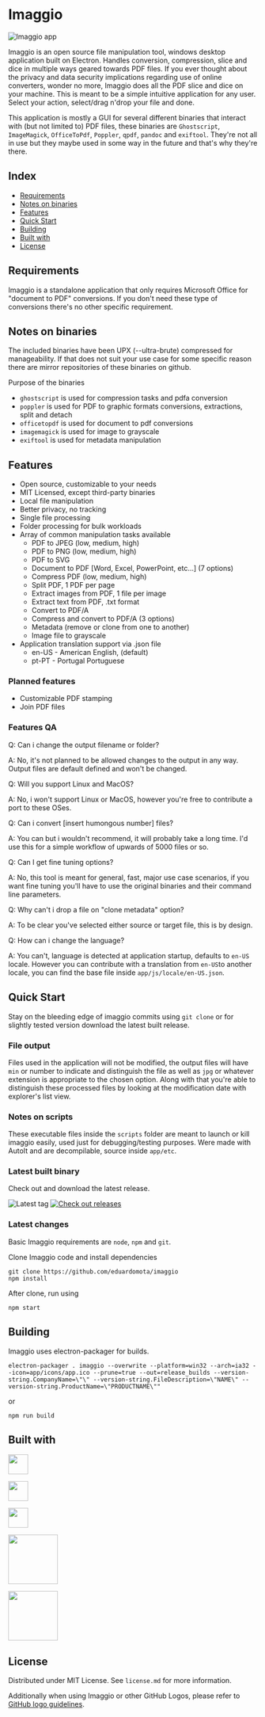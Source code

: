 # Imaggio

![Imaggio app](https://github.com/whois-team/imaggio/raw/main/screenshot.png)  

Imaggio is an open source file manipulation tool, windows desktop application built on Electron. Handles conversion, compression, slice and dice in multiple ways geared towards PDF files. If you ever thought about the privacy and data security implications regarding use of online converters, wonder no more, Imaggio does all the PDF slice and dice on your machine. This is meant to be a simple intuitive application for any user. Select your action, select/drag n'drop your file and done.

This application is mostly a GUI for several different binaries that interact with (but not limited to) PDF files, these binaries are `Ghostscript`, `ImageMagick`, `OfficeToPdf`, `Poppler`, `qpdf`, `pandoc` and `exiftool`. They're not all in use but they maybe used in some way in the future and that's why they're there.

## Index

- [Requirements](#requirements)
- [Notes on binaries](#notes-on-binaries)
- [Features](#features)
- [Quick Start](#quick-start)
- [Building](#building)
- [Built with](#built-with)
- [License](#license)

## Requirements

Imaggio is a standalone application that only requires Microsoft Office for "document to PDF" conversions. If you don't need these type of conversions there's no other specific requirement.

## Notes on binaries

The included binaries have been UPX (--ultra-brute) compressed for manageability. If that does not suit your use case for some specific reason there are mirror repositories of these binaries on github.

Purpose of the binaries

- `ghostscript` is used for compression tasks and pdfa conversion
- `poppler` is used for PDF to graphic formats conversions, extractions, split and detach
- `officetopdf` is used for document to pdf conversions
- `imagemagick` is used for image to grayscale
- `exiftool` is used for metadata manipulation

## Features

- Open source, customizable to your needs
- MIT Licensed, except third-party binaries
- Local file manipulation
- Better privacy, no tracking
- Single file processing
- Folder processing for bulk workloads
- Array of common manipulation tasks available
  - PDF to JPEG (low, medium, high)
  - PDF to PNG (low, medium, high)
  - PDF to SVG
  - Document to PDF [Word, Excel, PowerPoint, etc...] (7 options)
  - Compress PDF (low, medium, high)
  - Split PDF, 1 PDF per page
  - Extract images from PDF, 1 file per image
  - Extract text from PDF, .txt format
  - Convert to PDF/A
  - Compress and convert to PDF/A (3 options)
  - Metadata (remove or clone from one to another)
  - Image file to grayscale
- Application translation support via .json file
  - en-US - American English, (default)
  - pt-PT - Portugal Portuguese

### Planned features

- Customizable PDF stamping
- Join PDF files

### Features QA

Q: Can i change the output filename or folder?

A: No, it's not planned to be allowed changes to the output in any way. Output files are default defined and won't be changed.

Q: Will you support Linux and MacOS?

A: No, i won't support Linux or MacOS, however you're free to contribute a port to these OSes.

Q: Can i convert [insert humongous number] files?

A: You can but i wouldn't recommend, it will probably take a long time. I'd use this for a simple workflow of upwards of 5000 files or so.

Q: Can I get fine tuning options?

A: No, this tool is meant for general, fast, major use case scenarios, if you want fine tuning you'll have to use the original binaries and their command line parameters.

Q: Why can't i drop a file on "clone metadata" option?

A: To be clear you've selected either source or target file, this is by design.

Q: How can i change the language?

A: You can't, language is detected at application startup, defaults to `en-US` locale. However you can contribute with a translation from `en-US`to another locale, you can find the base file inside `app/js/locale/en-US.json`.

## Quick Start

Stay on the bleeding edge of imaggio commits using `git clone` or for slightly tested version download the latest built release.

### File output

Files used in the application will not be modified, the output files will have `min` or number to indicate and distinguish the file as well as `jpg` or whatever extension is appropriate to the chosen option. Along with that you're able to distinguish these processed files by looking at the modification date with explorer's list view.

### Notes on scripts

These executable files inside the `scripts` folder are meant to launch or kill imaggio easily, used just for debugging/testing purposes. Were made with AutoIt and are decompilable, source inside `app/etc`.

### Latest built binary

Check out and download the latest release.

![Latest tag](https://img.shields.io/github/tag/whois-team/imaggio.svg?label=Latest%20tag&style=flat)
[![Check out releases](https://img.shields.io/badge/Checkout%20releases-%20-orange.svg)](https://github.com/whois-team/imaggio/releases)

### Latest changes

Basic Imaggio requirements are `node`, `npm` and `git`.

Clone Imaggio code and install dependencies

```
git clone https://github.com/eduardomota/imaggio
npm install
```

After clone, run using

```
npm start
```

## Building

Imaggio uses electron-packager for builds.

```
electron-packager . imaggio --overwrite --platform=win32 --arch=ia32 --icon=app/icons/app.ico --prune=true --out=release_builds --version-string.CompanyName=\"\" --version-string.FileDescription=\"NAME\" --version-string.ProductName=\"PRODUCTNAME\""
```

or 

```
npm run build
```

## Built with

<a href="https://electronjs.org/"><img height=40px src="https://electronjs.org/images/electron-logo.svg"></a>

<a href="https://jquery.org/"><img height=40px src="https://upload.wikimedia.org/wikipedia/en/9/9e/JQuery_logo.svg"></a>

<a href="https://bulma.io/"><img height=40px src="https://bulma.io/images/made-with-bulma.png"></a>

<a href="https://poppler.freedesktop.org/"><img height=100px src="https://poppler.freedesktop.org/logo.png"></a>

<a href="https://www.ghostscript.com/"><img height=100px src="https://www.ghostscript.com/images/ghostscript_logo.png"></a>

## License

Distributed under MIT License. See `license.md` for more information.

Additionally when using Imaggio or other GitHub Logos, please refer to [GitHub logo guidelines](https://github.com/logos).
